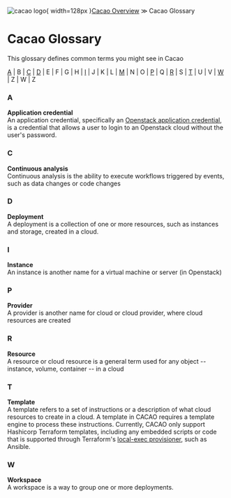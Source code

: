 ![cacao logo](images/cacao-logo.png){ width=128px }[Cacao Overview](overview.md) &gg; Cacao Glossary

# Cacao Glossary

This glossary defines common terms you might see in Cacao

[A](#A_) | B | [C](#C) | [D](#d) | E | F | G | H | [I](#I) | J | K | L | [M](#M) | N | O | [P](#P) | Q | [R](#R) | S | [T](#T) | U | V | [W](#W) | Z | W | Z

### <a name="A"></a>A

**Application credential**<br/>
An application credential, specifically an [Openstack application credential](https://docs.openstack.org/keystone/xena/user/application_credentials.html), is a credential that allows a user to login to an Openstack cloud without the user's password.

### <a name="C"></a>C

**Continuous analysis**<br/>
Continuous analysis is the ability to execute workflows triggered by events, such as data changes or code changes

### <a name="D"></a>D

**Deployment**<br/>
A deployment is a collection of one or more resources, such as instances and storage, created in a cloud.

### <a name="I"></a>I

**Instance**<br/>
An instance is another name for a virtual machine or server (in Openstack)

### <a name="P"></a>P

**Provider**<br/>
A provider is another name for cloud or cloud provider, where cloud resources are created

### <a name="R"></a>R

**Resource**<br/>
A resource or cloud resource is a general term used for any object -- instance, volume, container -- in a cloud

### <a name="T"></a>T

**Template**<br/>
A template refers to a set of instructions or a description of what cloud resources to create in a cloud. A template in CACAO requires a template engine to process these instructions. Currently, CACAO only support Hashicorp Terraform templates, including any embedded scripts or code that is supported through Terraform's [local-exec provisioner](https://developer.hashicorp.com/terraform/language/resources/provisioners/local-exec), such as Ansible.

### <a name="W"></a>W

**Workspace**<br/>
A workspace is a way to group one or more deployments.